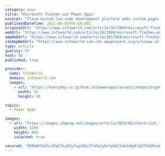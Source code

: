 ```yaml
---
category: news
title: "Microsoft fleshes out Power Apps"
excerpt: "Cloud-hosted low-code development platform adds custom pages, organization-wide app sharing, and an app designer for building model-driven apps from tables, charts, forms, and other components."
publishedDateTime: 2021-05-05T00:56:00Z
originalUrl: "https://www.infoworld.com/article/3617869/microsoft-fleshes-out-power-apps.html"
webUrl: "https://www.infoworld.com/article/3617869/microsoft-fleshes-out-power-apps.html"
ampWebUrl: "https://www.infoworld.com/article/3617869/microsoft-fleshes-out-power-apps.amp.html"
cdnAmpWebUrl: "https://www-infoworld-com.cdn.ampproject.org/c/s/www.infoworld.com/article/3617869/microsoft-fleshes-out-power-apps.amp.html"
type: article
quality: 97
heat: 98
published: true

provider:
  name: InfoWorld
  domain: infoworld.com
  images:
    - url: "https://everyday-cc.github.io/powerapps/assets/images/organizations/infoworld.com-50x50.jpg"
      width: 50
      height: 50

topics:
  - Power Apps

images:
  - url: "https://images.idgesg.net/images/article/2019/02/electrical_tower_structure_lines_connections_network_power_electricity_by_shane_rounce_cc0_via_unsplash_2400x1600-100788531-large.jpg"
    width: 1200
    height: 800
    isCached: true

secured: "XR8kWhFm2lsJPpC7LuA7y7vgiNSL57uPw2yXntpDA72okZnDpF18Z7dsDKvpH5XEAr9Zmai/knIPA9Vz4qce3EgGYaq1jtGsLdBxPhmbzQ2NZ0mYD92UoEVq7xJyWW8sGyIEwc5QnoCryX4xSQ79aYNEkuWy6HRxw+InXJ06Gvniw55Ml7z+Gkuzzn+PE/O+JJs8HLVF4cqBGTBhdlKnHpfBFdmZyGGo/aGPkRtpSG/Bhypy3EZBhmL8mbgm5bLdfxC6umvBs0z8seq264SQvtLgyq/V1SYjzL2nleNIyUOkrzKuOKFrNtUYV8WXjb66ViiWnn4di2+o6LWBTNnuWOsEWNWiGKOHpDRpb0/MS6s=;IHRZO24qZJPWvpHgV4Wekg=="
---
```


